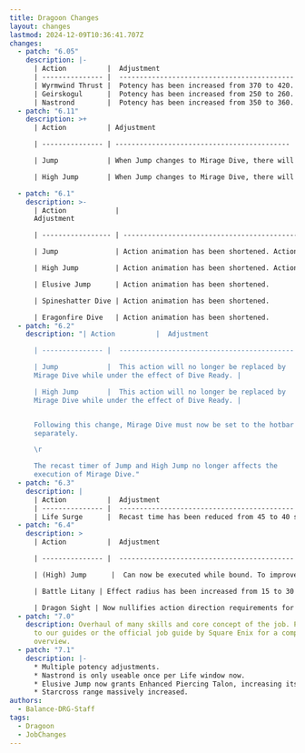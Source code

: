 ```yaml
---
title: Dragoon Changes
layout: changes
lastmod: 2024-12-09T10:36:41.707Z
changes:
  - patch: "6.05"
    description: |-
      | Action          |  Adjustment                                  |
      | --------------- |  ------------------------------------------- |
      | Wyrmwind Thrust |  Potency has been increased from 370 to 420. |
      | Geirskogul      |  Potency has been increased from 250 to 260. |
      | Nastrond        |  Potency has been increased from 350 to 360. |
  - patch: "6.11"
    description: >+
      | Action          | Adjustment                                  |

      | --------------- | ------------------------------------------- |

      | Jump            | When Jump changes to Mirage Dive, there will now be a small input delay to prevent the unintended execution of Mirage Dive. |

      | High Jump       | When Jump changes to Mirage Dive, there will now be a small input delay to prevent the unintended execution of Mirage Dive. |

  - patch: "6.1"
    description: >-
      | Action            |
      Adjustment                                                                                                            |

      | ----------------- | --------------------------------------------------------------------------------------------------------------------- |

      | Jump              | Action animation has been shortened. Action now changes to Mirage Dive while under the effect of Mirage Dive Ready. |

      | High Jump         | Action animation has been shortened. Action now changes to Mirage Dive while under the effect of Mirage Dive Ready. |

      | Elusive Jump      | Action animation has been shortened.                                                                                  |

      | Spineshatter Dive | Action animation has been shortened.                                                                                  |

      | Eragonfire Dive   | Action animation has been shortened.                                                                                  |
  - patch: "6.2"
    description: "| Action          |  Adjustment                                  |

      | --------------- |  ------------------------------------------- |

      | Jump            |  This action will no longer be replaced by
      Mirage Dive while under the effect of Dive Ready. |

      | High Jump       |  This action will no longer be replaced by
      Mirage Dive while under the effect of Dive Ready. |


      Following this change, Mirage Dive must now be set to the hotbar
      separately.

      \r

      The recast timer of Jump and High Jump no longer affects the
      execution of Mirage Dive."
  - patch: "6.3"
    description: |
      | Action          |  Adjustment                                  |
      | --------------- |  ------------------------------------------- |
      | Life Surge      |  Recast time has been reduced from 45 to 40 seconds. |
  - patch: "6.4"
    description: >
      | Action          |  Adjustment                                  |

      | --------------- |  ------------------------------------------- |

      | (High) Jump      |  Can now be executed while bound. To improve the functionality of this action, Jump will no longer affect the character's position as recognized by the server. The camera will no longer follow your character when executing Jump. |

      | Battle Litany | Effect radius has been increased from 15 to 30 yalms. |

      | Dragon Sight | Now nullifies action direction requirements for self. This is the same effect as True North, meaning all your positionals will automatically hit while the buff is up - regardless of your position. |
  - patch: "7.0"
    description: Overhaul of many skills and core concept of the job. Please refer
      to our guides or the official job guide by Square Enix for a complete
      overview.
  - patch: "7.1"
    description: |-
      * Multiple potency adjustments.
      * Nastrond is only useable once per Life window now.
      * Elusive Jump now grants Enhanced Piercing Talon, increasing its potency.
      * Starcross range massively increased.
authors:
  - Balance-DRG-Staff
tags:
  - Dragoon
  - JobChanges
---
```

